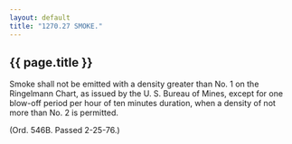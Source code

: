 ```yaml
---
layout: default 
title: "1270.27 SMOKE."
---
```


{{ page.title }}
----------------

Smoke shall not be emitted with a density greater than No. 1 on the
Ringelmann Chart, as issued by the U. S. Bureau of Mines, except for one
blow-off period per hour of ten minutes duration, when a density of not
more than No. 2 is permitted.

(Ord. 546B. Passed 2-25-76.)
